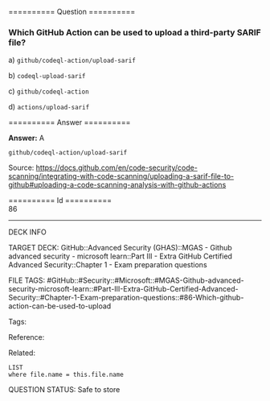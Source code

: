 ========== Question ==========  

### Which GitHub Action can be used to upload a third-party SARIF file?

a) `github/codeql-action/upload-sarif`

b) `codeql-upload-sarif`

c) `github/codeql-action`

d) `actions/upload-sarif`  

========== Answer ==========  

**Answer:** A

`github/codeql-action/upload-sarif`

Source: https://docs.github.com/en/code-security/code-scanning/integrating-with-code-scanning/uploading-a-sarif-file-to-github#uploading-a-code-scanning-analysis-with-github-actions

========== Id ==========  
86

---

DECK INFO

TARGET DECK: GitHub::Advanced Security (GHAS)::MGAS - Github advanced security - microsoft learn::Part III - Extra GitHub Certified Advanced Security::Chapter 1 - Exam preparation questions

FILE TAGS: #GitHub::#Security::#Microsoft::#MGAS-Github-advanced-security-microsoft-learn::#Part-III-Extra-GitHub-Certified-Advanced-Security::#Chapter-1-Exam-preparation-questions::#86-Which-github-action-can-be-used-to-upload

Tags:

Reference:

Related:

```dataview
LIST
where file.name = this.file.name
```

QUESTION STATUS: Safe to store
